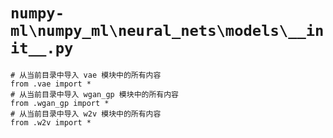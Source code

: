 # `numpy-ml\numpy_ml\neural_nets\models\__init__.py`

```
# 从当前目录中导入 vae 模块中的所有内容
from .vae import *
# 从当前目录中导入 wgan_gp 模块中的所有内容
from .wgan_gp import *
# 从当前目录中导入 w2v 模块中的所有内容
from .w2v import *
```